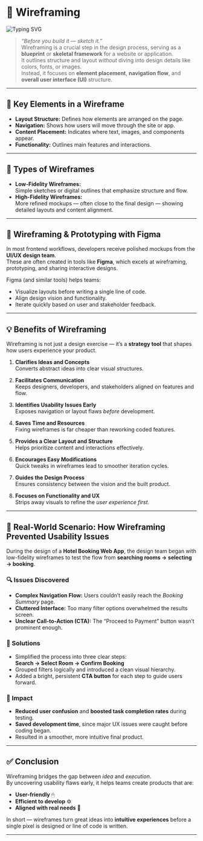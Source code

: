# 🧩 Wireframing

![Typing SVG](https://readme-typing-svg.demolab.com?font=Poppins&size=22&duration=2500&pause=800&color=4A90E2&center=true&vCenter=true&width=760&lines=Wireframing+Overview+✏️;Blueprints+Before+Building;Design+with+Clarity)

> *“Before you build it — sketch it.”*  
Wireframing is a crucial step in the design process, serving as a **blueprint** or **skeletal framework** for a website or application.  
It outlines structure and layout *without* diving into design details like colors, fonts, or images.  
Instead, it focuses on **element placement**, **navigation flow**, and **overall user interface (UI)** structure.

---

## 🧱 Key Elements in a Wireframe

- **Layout Structure:** Defines how elements are arranged on the page.  
- **Navigation:** Shows how users will move through the site or app.  
- **Content Placement:** Indicates where text, images, and components appear.  
- **Functionality:** Outlines main features and interactions.

---

## 🎨 Types of Wireframes

- **Low-Fidelity Wireframes:**  
  Simple sketches or digital outlines that emphasize structure and flow.  
- **High-Fidelity Wireframes:**  
  More refined mockups — often close to the final design — showing detailed layouts and content alignment.

---

## 🧰 Wireframing & Prototyping with Figma

In most frontend workflows, developers receive polished mockups from the **UI/UX design team**.  
These are often created in tools like **Figma**, which excels at wireframing, prototyping, and sharing interactive designs.  

Figma (and similar tools) helps teams:
- Visualize layouts before writing a single line of code.
- Align design vision and functionality.
- Iterate quickly based on user and stakeholder feedback.

---

## 💡 Benefits of Wireframing

Wireframing is not just a design exercise — it’s a **strategy tool** that shapes how users experience your product.

1. **Clarifies Ideas and Concepts**  
   Converts abstract ideas into clear visual structures.  

2. **Facilitates Communication**  
   Keeps designers, developers, and stakeholders aligned on features and flow.  

3. **Identifies Usability Issues Early**  
   Exposes navigation or layout flaws *before* development.  

4. **Saves Time and Resources**  
   Fixing wireframes is far cheaper than reworking coded features.  

5. **Provides a Clear Layout and Structure**  
   Helps prioritize content and interactions effectively.  

6. **Encourages Easy Modifications**  
   Quick tweaks in wireframes lead to smoother iteration cycles.  

7. **Guides the Design Process**  
   Ensures consistency between the vision and the built product.  

8. **Focuses on Functionality and UX**  
   Strips away visuals to refine the *user experience first.*

---

## 🧠 Real-World Scenario: How Wireframing Prevented Usability Issues

During the design of a **Hotel Booking Web App**, the design team began with low-fidelity wireframes to test the flow from **searching rooms → selecting → booking**.

### 🔍 Issues Discovered
- **Complex Navigation Flow:** Users couldn’t easily reach the *Booking Summary* page.  
- **Cluttered Interface:** Too many filter options overwhelmed the results screen.  
- **Unclear Call-to-Action (CTA):** The “Proceed to Payment” button wasn’t prominent enough.

### 🔧 Solutions
- Simplified the process into three clear steps:  
  **Search → Select Room → Confirm Booking**  
- Grouped filters logically and introduced a clean visual hierarchy.  
- Added a bright, persistent **CTA button** for each step to guide users forward.

### 🚀 Impact
- **Reduced user confusion** and **boosted task completion rates** during testing.  
- **Saved development time**, since major UX issues were caught before coding began.  
- Resulted in a smoother, more intuitive final product.

---

## ✅ Conclusion

Wireframing bridges the gap between *idea* and *execution*.  
By uncovering usability flaws early, it helps teams create products that are:

- **User-friendly** 🖱  
- **Efficient to develop** ⚙️  
- **Aligned with real needs** 🎯  

In short — wireframes turn great ideas into **intuitive experiences** before a single pixel is designed or line of code is written.

---
